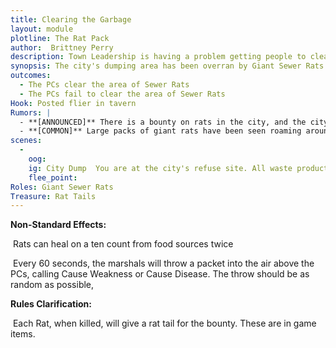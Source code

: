 ```yaml
---
title: Clearing the Garbage
layout: module
plotline: The Rat Pack
author:  Brittney Perry
description: Town Leadership is having a problem getting people to clear out the rats at the city's refuse center. They have turned to the adventurers to clear out the dump.
synopsis: The city's dumping area has been overran by Giant Sewer Rats. These rats are a bit stronger than their grain fed counterparts, and a bit more annoying. They are more aggressive and will attack anyone that comes within 10 feet.
outcomes:
  - The PCs clear the area of Sewer Rats
  - The PCs fail to clear the area of Sewer Rats
Hook: Posted flier in tavern
Rumors: |
  - **[ANNOUNCED]** There is a bounty on rats in the city, and the city will pay one silver for every  rat tail harvested.
  - **[COMMON]** Large packs of giant rats have been seen roaming around the city. They are drawn by garbage and decay, and are large enough colonies to cause a problem for lone or small groups of travelers.
scenes: 
  - 
    oog: 
    ig: City Dump  You are at the city's refuse site. All waste products from the city come here. The smell is overpowering and being here will cause weakness and disease.  
    flee_point: 
Roles: Giant Sewer Rats
Treasure: Rat Tails
---
```


**Non-Standard Effects:**

​	Rats can heal on a ten count from food sources twice

​	Every 60 seconds, the marshals will throw a packet into the air above the PCs, calling Cause Weakness or Cause Disease. The throw should be as random as possible, 

**Rules Clarification:**

​	Each Rat, when killed, will give a rat tail for the bounty. These are in game items.

